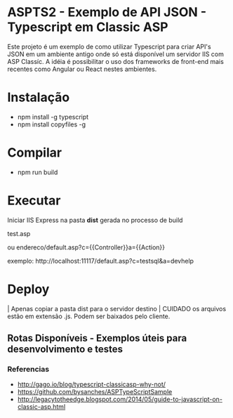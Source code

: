 # ASPTS2 - Exemplo de API JSON - Typescript em Classic ASP
Este projeto é um exemplo de como utilizar Typescript para criar API's JSON em um ambiente antigo onde só está disponível um servidor IIS com ASP Classíc.
A idéia é possibilitar o uso dos frameworks de front-end mais recentes como Angular ou React nestes ambientes.

# Instalação 
* npm install -g typescript
* npm install copyfiles -g

# Compilar 
* npm run build


# Executar

Iniciar IIS Express na pasta **dist** gerada no processo de build

test.asp

ou
endereco/default.asp?c={{Controller}}a={{Action}}

exemplo: http://localhost:11117/default.asp?c=testsql&a=devhelp

# Deploy
| Apenas copiar a pasta dist para o servidor destino
| CUIDADO os arquivos estão em extensão .js. Podem ser baixados pelo cliente. 

## 
## Rotas Disponíveis  - Exemplos úteis para desenvolvimento e testes

  
    
### Referencias
* http://gago.io/blog/typescript-classicasp-why-not/
* https://github.com/bysanches/ASPTypeScriptSample
* http://legacytotheedge.blogspot.com/2014/05/guide-to-javascript-on-classic-asp.html